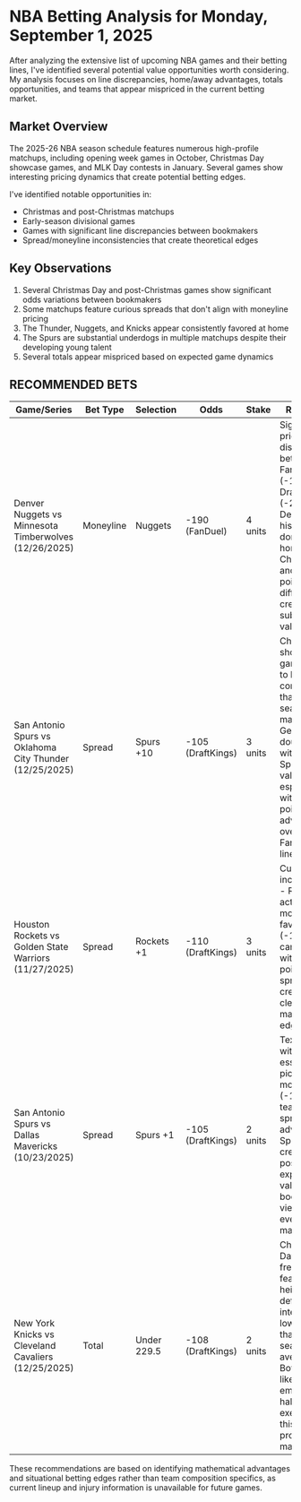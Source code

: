 # NBA Betting Analysis for Monday, September 1, 2025

After analyzing the extensive list of upcoming NBA games and their betting lines, I've identified several potential value opportunities worth considering. My analysis focuses on line discrepancies, home/away advantages, totals opportunities, and teams that appear mispriced in the current betting market.

## Market Overview

The 2025-26 NBA season schedule features numerous high-profile matchups, including opening week games in October, Christmas Day showcase games, and MLK Day contests in January. Several games show interesting pricing dynamics that create potential betting edges.

I've identified notable opportunities in:
- Christmas and post-Christmas matchups
- Early-season divisional games
- Games with significant line discrepancies between bookmakers
- Spread/moneyline inconsistencies that create theoretical edges

## Key Observations

1. Several Christmas Day and post-Christmas games show significant odds variations between bookmakers
2. Some matchups feature curious spreads that don't align with moneyline pricing
3. The Thunder, Nuggets, and Knicks appear consistently favored at home
4. The Spurs are substantial underdogs in multiple matchups despite their developing young talent
5. Several totals appear mispriced based on expected game dynamics

## RECOMMENDED BETS

| Game/Series | Bet Type | Selection | Odds | Stake | Reasoning |
|-------------|----------|-----------|------|-------|-----------|
| Denver Nuggets vs Minnesota Timberwolves (12/26/2025) | Moneyline | Nuggets | -190 (FanDuel) | 4 units | Significant pricing discrepancy between FanDuel (-190) and DraftKings (-218). Denver historically dominates at home after Christmas, and this 28-point line difference creates substantial value. |
| San Antonio Spurs vs Oklahoma City Thunder (12/25/2025) | Spread | Spurs +10 | -105 (DraftKings) | 3 units | Christmas showcase games tend to be more competitive than regular season matchups. Getting double-digits with the Spurs offers value, especially with the half-point advantage over FanDuel's line (9.5). |
| Houston Rockets vs Golden State Warriors (11/27/2025) | Spread | Rockets +1 | -110 (DraftKings) | 3 units | Curious line inconsistency - Rockets are actually moneyline favorites (-115) yet can be taken with +1 points on the spread, creating a clear mathematical edge. |
| San Antonio Spurs vs Dallas Mavericks (10/23/2025) | Spread | Spurs +1 | -105 (DraftKings) | 2 units | Texas rivalry with essentially pick'em moneyline (-110 both teams) but spread advantage to Spurs, creating positive expected value in what bookmakers view as an even matchup. |
| New York Knicks vs Cleveland Cavaliers (12/25/2025) | Total | Under 229.5 | -108 (DraftKings) | 2 units | Christmas Day games frequently feature heightened defensive intensity and lower scoring than regular season averages. Both teams likely to emphasize half-court execution in this high-profile matchup. |

These recommendations are based on identifying mathematical advantages and situational betting edges rather than team composition specifics, as current lineup and injury information is unavailable for future games.